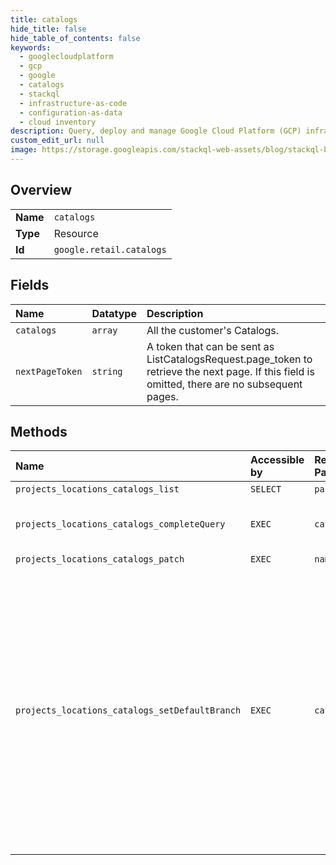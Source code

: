 ```yaml
---
title: catalogs
hide_title: false
hide_table_of_contents: false
keywords:
  - googlecloudplatform
  - gcp
  - google
  - catalogs
  - stackql
  - infrastructure-as-code
  - configuration-as-data
  - cloud inventory
description: Query, deploy and manage Google Cloud Platform (GCP) infrastructure and resources using SQL
custom_edit_url: null
image: https://storage.googleapis.com/stackql-web-assets/blog/stackql-blog-post-featured-image.png
---
```

  
    

## Overview
<table><tbody>
<tr><td><b>Name</b></td><td><code>catalogs</code></td></tr>
<tr><td><b>Type</b></td><td>Resource</td></tr>
<tr><td><b>Id</b></td><td><code>google.retail.catalogs</code></td></tr>
</tbody></table>

## Fields
| Name | Datatype | Description |
|:-----|:---------|:------------|
| `catalogs` | `array` | All the customer's Catalogs. |
| `nextPageToken` | `string` | A token that can be sent as ListCatalogsRequest.page_token to retrieve the next page. If this field is omitted, there are no subsequent pages. |
## Methods
| Name | Accessible by | Required Params | Description |
|:-----|:--------------|:----------------|:------------|
| `projects_locations_catalogs_list` | `SELECT` | `parent` | Lists all the Catalogs associated with the project. |
| `projects_locations_catalogs_completeQuery` | `EXEC` | `catalog` | Completes the specified prefix with keyword suggestions. This feature is only available for users who have Retail Search enabled. Please enable Retail Search on Cloud Console before using this feature. |
| `projects_locations_catalogs_patch` | `EXEC` | `name` | Updates the Catalogs. |
| `projects_locations_catalogs_setDefaultBranch` | `EXEC` | `catalog` | Set a specified branch id as default branch. API methods such as SearchService.Search, ProductService.GetProduct, ProductService.ListProducts will treat requests using "default_branch" to the actual branch id set as default. For example, if `projects/*/locations/*/catalogs/*/branches/1` is set as default, setting SearchRequest.branch to `projects/*/locations/*/catalogs/*/branches/default_branch` is equivalent to setting SearchRequest.branch to `projects/*/locations/*/catalogs/*/branches/1`. Using multiple branches can be useful when developers would like to have a staging branch to test and verify for future usage. When it becomes ready, developers switch on the staging branch using this API while keeping using `projects/*/locations/*/catalogs/*/branches/default_branch` as SearchRequest.branch to route the traffic to this staging branch. CAUTION: If you have live predict/search traffic, switching the default branch could potentially cause outages if the ID space of the new branch is very different from the old one. More specifically: * PredictionService will only return product IDs from branch {newBranch}. * SearchService will only return product IDs from branch {newBranch} (if branch is not explicitly set). * UserEventService will only join events with products from branch {newBranch}. |
